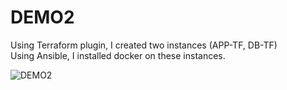 # DEMO2
Using Terraform plugin, I created two instances (APP-TF, DB-TF)                                                                                     
Using Ansible, I installed docker on these instances.

![DEMO2](https://user-images.githubusercontent.com/16881413/67812218-4c69df00-faa7-11e9-8f4b-b8ca6769f7e1.png)
